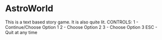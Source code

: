 # AstroWorld
This is a text based story game. It is also quite lit.
CONTROLS: 
1 - Continue/Choose Option 1
2 - Choose Option 2
3 - Choose Option 3
ESC - Quit at any time
